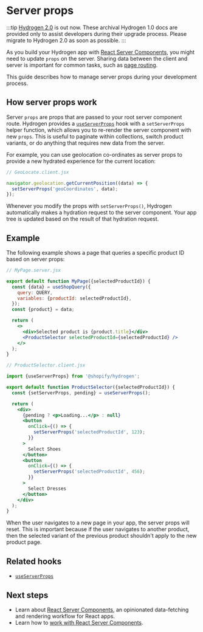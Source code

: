 # Server props


:::tip
[Hydrogen 2.0](https://hydrogen.shopify.dev) is out now. These archival Hydrogen 1.0 docs are provided only to assist developers during their upgrade process. Please migrate to Hydrogen 2.0 as soon as possible.
:::



As you build your Hydrogen app with [React Server Components](/tutorials/react-server-components/), you might need to update `props` on the server. Sharing data between the client and server is important for common tasks, such as [page routing](/tutorials/routing/).

This guide describes how to manage server props during your development process.

## How server props work

Server `props` are props that are passed to your root server component route. Hydrogen provides a [`useServerProps`](/hooks/global/useserverprops/) hook with a `setServerProps` helper function, which allows you to re-render the server component with new `props`. This is useful to paginate within collections, switch product variants, or do anything that requires new data from the server.

For example, you can use geolocation co-ordinates as server props to provide a new hydrated experience for the current location:

```js
// GeoLocate.client.jsx

navigator.geolocation.getCurrentPosition((data) => {
  setServerProps('geoCoordinates', data);
});
```



Whenever you modify the props with `setServerProps()`, Hydrogen automatically makes a hydration request to the server component. Your app tree is updated based on the result of that hydration request.

## Example

The following example shows a page that queries a specific product ID based on server props:

```jsx
// MyPage.server.jsx

export default function MyPage({selectedProductId}) {
  const {data} = useShopQuery({
    query: QUERY,
    variables: {productId: selectedProductId},
  });
  const {product} = data;

  return (
    <>
      <div>Selected product is {product.title}</div>
      <ProductSelector selectedProductId={selectedProductId} />
    </>
  );
}
```



```jsx
// ProductSelector.client.jsx

import {useServerProps} from '@shopify/hydrogen';

export default function ProductSelector({selectedProductId}) {
  const {setServerProps, pending} = useServerProps();

  return (
    <div>
      {pending ? <p>Loading...</p> : null}
      <button
        onClick={() => {
          setServerProps('selectedProductId', 123);
        }}
      >
        Select Shoes
      </button>
      <button
        onClick={() => {
          setServerProps('selectedProductId', 456);
        }}
      >
        Select Dresses
      </button>
    </div>
  );
}
```



When the user navigates to a new page in your app, the server props will reset. This is important because if the user navigates to another product, then the selected variant of the previous product shouldn't apply to the new product page.

## Related hooks

- [`useServerProps`](/hooks/global/useserverprops/)

## Next steps

- Learn about [React Server Components](/tutorials/react-server-components/), an opinionated data-fetching and rendering workflow for React apps.
- Learn how to [work with React Server Components](/tutorials/react-server-components/work-with-rsc/).
